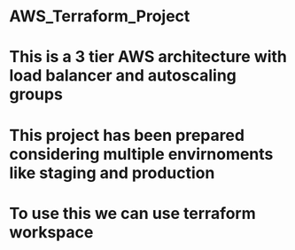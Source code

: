 # AWS_Terraform_Project
# This is a 3 tier AWS architecture with load balancer and autoscaling groups
# This project has been prepared considering multiple envirnoments like staging and production
# To use this we can use terraform workspace
